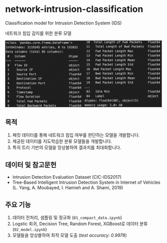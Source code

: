 # network-intrusion-classification

Classification model for Intrusion Detection System (IDS)

네트워크 침입 감지를 위한 분류 모델 

![thumbnail](/ex_column.png)


## 목적

1. 패킷 데이터를 통해 네트워크 침입 여부를 판단하는 모델을 개발합니다.
2. 제공된 데이터를 지도학습한 분류 모델들을 개발합니다.
3. 특히 트리 기반의 모델을 앙상블하여 결과치를 최대화합니다.

## 데이터 및 참고문헌
- Intrusion Detection Evaluation Dataset (CIC-IDS2017)
- Tree-Based Intelligent Intrusion Detection System in Internet of Vehicles (L. Yang, A. Moubayed, I. Hamieh and A. Shami, 2019)

## 주요 기능
1. 데이터 전처리, 샘플링 및 정규화 (`01_compact_data.ipynb`)
2. Logstic 회귀, Decision Tree, Random Forest, XGBoost로 데이터 분류 (`02_model.ipynb`)
3. 모델들을 앙상블하여 최적 모델 도출 (*test accuracy: 0.9978*)
